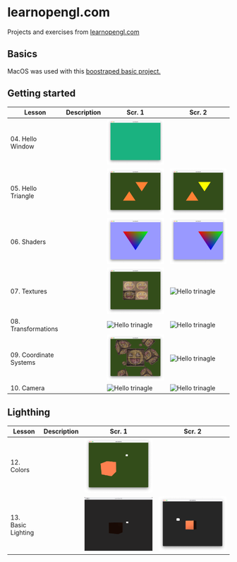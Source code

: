 # learnopengl.com
Projects and exercises from [learnopengl.com](https://learnopengl.com)

## Basics

MacOS was used with this [boostraped basic project.](https://github.com/st235/learnopengl-macos-bootstrap)

## Getting started

| Lesson | Description | Scr. 1 | Scr. 2|
| ----- | ----- | ----- | ----- |
| 04. Hello Window | | ![Creating a window](./images/4-creating-a-window.png) | |
| 05. Hello Triangle | | ![Hello trinagle](./images/5-hello-triangle-ex1+2.png) | ![Hello trinagle](./images/5-hello-triangle-ex3.png) |
| 06. Shaders | | ![Hello trinagle](./images/6-shaders-ex1.png) | ![Hello trinagle](./images/6-shaders-ex2.png) |
| 07. Textures | | ![Hello trinagle](./images/7-textures-ex2.png) | ![Hello trinagle](./images/7-textures-ex4.gif) |
| 08. Transformations | | ![Hello trinagle](./images/8-transformations-ex1.gif) | ![Hello trinagle](./images/8-transformations-ex2.gif) |
| 09. Coordinate Systems | | ![Hello trinagle](./images/9-coordinate-systems-final.png) | ![Hello trinagle](./images/9-coordinate-systems-rotation.gif) |
| 10. Camera | | ![Hello trinagle](./images/10-camera-custom-matrix.gif) | ![Hello trinagle](./images/10-camera-zoom.gif) |

## Lighthing

| Lesson | Description | Scr. 1 | Scr. 2|
| ----- | ----- | ----- | ----- |
| 12. Colors | | ![Colors](./images/12-colors.png) | |
| 13. Basic Lighting | | ![Basic Lighting](./images/13-basic-lighting.gif) | ![GoUround](./images/13-basic-lighting-diffuse-gouraund.png) |